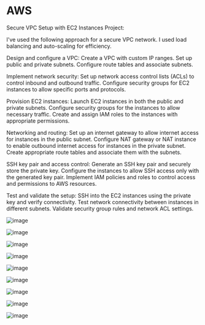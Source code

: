# AWS
Secure VPC Setup with EC2 Instances
Project:

I've used the following approach for a secure VPC network. I used load balancing and auto-scaling for efficiency.

Design and configure a VPC: Create a VPC with custom IP ranges. Set up public and private subnets. Configure route tables and associate subnets.

Implement network security: Set up network access control lists (ACLs) to control inbound and outbound traffic. Configure security groups for EC2 instances to allow specific ports and protocols.

Provision EC2 instances: Launch EC2 instances in both the public and private subnets. Configure security groups for the instances to allow necessary traffic. Create and assign IAM roles to the instances with appropriate permissions.

Networking and routing: Set up an internet gateway to allow internet access for instances in the public subnet. Configure NAT gateway or NAT instance to enable outbound internet access for instances in the private subnet. Create appropriate route tables and associate them with the subnets.

SSH key pair and access control: Generate an SSH key pair and securely store the private key. Configure the instances to allow SSH access only with the generated key pair. Implement IAM policies and roles to control access and permissions to AWS resources.

Test and validate the setup: SSH into the EC2 instances using the private key and verify connectivity. Test network connectivity between instances in different subnets. Validate security group rules and network ACL settings.

![image](https://github.com/MirzaSameer/AWS/assets/97332699/10c77609-e844-4ecb-ab3d-c44533982561)

![image](https://github.com/MirzaSameer/AWS/assets/97332699/d9298941-9f61-428d-93b9-c834bfd196b8)

![image](https://github.com/MirzaSameer/AWS/assets/97332699/788541be-b09a-4fd1-8ba8-b8ec780d6c54)

![image](https://github.com/MirzaSameer/AWS/assets/97332699/f275d7da-a3e7-4cdf-949d-5f1c3df0f01d)

![image](https://github.com/MirzaSameer/AWS/assets/97332699/51902047-a7bc-4546-866a-ec71cf5417e3)

![image](https://github.com/MirzaSameer/AWS/assets/97332699/f1381319-36a7-468c-83c6-e074c989baa9)

![image](https://github.com/MirzaSameer/AWS/assets/97332699/7b83180c-208d-4049-a59e-cb78c06fc253)

![image](https://github.com/MirzaSameer/AWS/assets/97332699/a0c79b20-c3c6-4cc7-94d2-2c0d3821f3cf)

![image](https://github.com/MirzaSameer/AWS/assets/97332699/29a32e5b-668c-431e-8d52-7ddffb5b0839)
